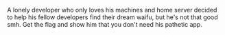 A lonely developer who only loves his machines and home server decided to help his fellow developers find their dream waifu, but he's not that good smh. Get the flag and show him that you don't need his pathetic app.
